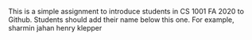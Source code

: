 This is a simple assignment to introduce students in CS 1001 FA 2020 to Github. Students should add their name below this one. For example,
sharmin jahan
henry klepper
